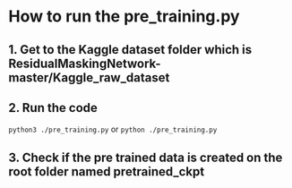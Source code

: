 # How to run the pre_training.py
## 1. Get to the Kaggle dataset folder which is ResidualMaskingNetwork-master/Kaggle_raw_dataset
## 2. Run the code
`python3 ./pre_training.py`
or
`python ./pre_training.py`
## 3. Check if the pre trained data is created on the root folder named pretrained_ckpt